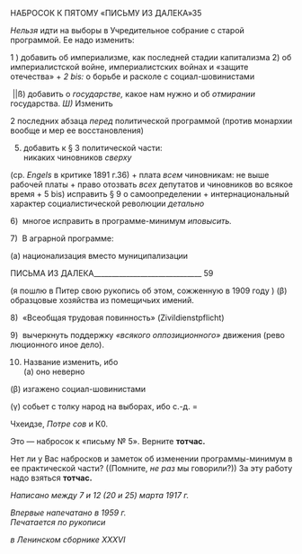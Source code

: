 НАБРОСОК К ПЯТОМУ «ПИСЬМУ ИЗ ДАЛЕКА»35

_Нельзя_ идти на выборы в Учредительное собрание с старой программой. Ее надо из­менить:

1 ) добавить об империализме, как последней стадии капитализма 2) об империалистской войне, империалистских войнах и «защите отечества» + _2_ _bis:_ о борьбе и расколе с социал-шовинистами

 ||ß) добавить о _государстве,_ какое нам нужно и об _отмирании_ государства. _Ш)_ Изменить

2 последних абзаца _перед_ политической программой (против монархии во­обще и мер ее восстановления)

5) добавить к § 3 политической части:  
никаких чиновников _сверху_

(ср. _Engels_ в критике 1891 г.36) + плата _всем_ чиновникам: не выше рабочей платы + право отозвать _всех_ депутатов и чиновников во всякое время + 5 bis) исправить § 9 о самоопределении + интернациональный характер социалистической революции _детально_

6)  многое исправить в программе-минимум _иповысить._

7)  В аграрной программе:

(а) национализация вместо муниципализации

  

ПИСЬМА ИЗ ДАЛЕКА______________________________ 59

(я пошлю в Питер свою рукопись об этом, сожженную в 1909 году ) (β) образцовые хозяйства из помещичьих имений.

8)  «Всеобщая трудовая повинность» (Zivildienstpflicht)

9)  вычеркнуть поддержку _«всякого оппозиционного»_ движения (рево­  
люционного иное дело).

10) Название изменить, ибо  
(а) оно неверно

(β) изгажено социал-шовинистами

(γ) собьет с толку народ на выборах, ибо с.-д. =

Чхеидзе, _Потре сов_ и К0.

Это — набросок к «письму № 5». Верните **тотчас.**

Нет ли у Вас набросков и заметок об изменении программы-минимум в ее практиче­ской части? ((Помните, _не раз_ мы говорили?)) За эту работу надо взяться **тотчас.**

_Написано между 7 и 12 (20 и 25) марта 1917 г._

_Впервые напечатано в 1959 г.                                                             Печатается по рукописи_

_в Ленинском сборнике_ _XXXVI_